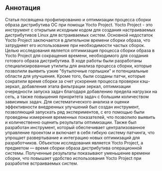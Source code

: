 ## Аннотация

Статья посвящена профилированию и оптимизации процесса сборки образа дистрибутива ОС при помощи Yocto Project.
Yocto Project - это инструмент с открытым исходным кодом для создания настраиваемых дистрибутивов Linux для встраиваемых систем.
Основной недостаток Yocto Project заключается в длительном времени сборки образа, что затрудняет его использование при необходимости частых сборок.
Целью исследования является оптимизация процесса сборки образа в Yocto Project для сокращения времени,
необходимого для создания готового образа дистрибутива. В ходе работы были разработаны специализированные утилиты для анализа процесса сборки,
которые позволили выявить узкие "бутылочные горлышки" и потенциальные области для улучшения. 
Кроме того, были созданы патчи, которые сократили время сборки за счет ускорения процесса проверки кэш-зеркал, добавления этапа фильтрации зеркал,
оптимизации очередности запуска задач благодаря добавлению предела нагрузки на сеть,
а также повышения приоритета задач с большим количеством зависимых задач.
Для систематического анализа и оценки эффективности внедренных улучшений был создан инструмент,
позволяющий запускать ряд экспериментов, с его помощью были проведены измерения временных показателей, что позволило выявить и количественно оценить результаты оптимизации.
Также был разработан инструмент, который обеспечивает централизованное управление проектом и включает в себя гибкую систему патчинга, что упрощает развертывание и интеграцию новых оптимизаций для разработчиков.
Объектом исследования является Yocto Project, а предметом — время сборки образа дистрибутива операционной системы.
Полученные результаты показывают уменьшение времени сборки, что повышает удобство использования Yocto Project при разработке встраиваемых систем.
